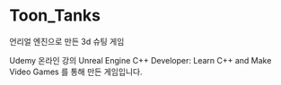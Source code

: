# Toon_Tanks
언리얼 엔진으로 만든 3d 슈팅 게임

Udemy 온라인 강의
Unreal Engine C++ Developer: Learn C++ and Make Video Games 를 통해 만든 게임입니다.
